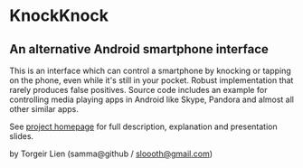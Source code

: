 KnockKnock
==============


An alternative Android smartphone interface
--------------

This is an interface which can control a smartphone by knocking or tapping on the phone, even while it's still in your pocket. Robust implementation that rarely produces false positives. Source code includes an example for controlling media playing apps in Android like Skype, Pandora and almost all other similar apps.

See [project homepage](http://kybdp.github.com/KnockKnock/) for full description, explanation and presentation slides.

by Torgeir Lien (samma@github / sloooth@gmail.com) 
